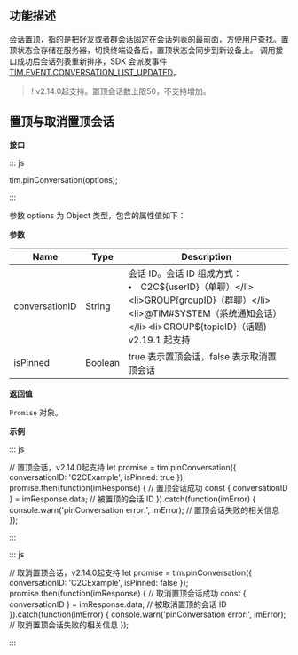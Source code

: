 ## 功能描述

会话置顶，指的是把好友或者群会话固定在会话列表的最前面，方便用户查找。置顶状态会存储在服务器，切换终端设备后，置顶状态会同步到新设备上。
调用接口成功后会话列表重新排序，SDK 会派发事件 [TIM.EVENT.CONVERSATION_LIST_UPDATED](https://web.sdk.qcloud.com/im/doc/zh-cn/module-EVENT.html#.CONVERSATION_LIST_UPDATED)。

>! v2.14.0起支持。置顶会话数上限50，不支持增加。

## 置顶与取消置顶会话

**接口**

<dx-codeblock>
:::  js

tim.pinConversation(options);

:::
</dx-codeblock>

参数 options 为 Object 类型，包含的属性值如下：

**参数**

| Name               | Type     | Description                                                  |
| ------------------ | -------- | ------------------------------------------------------------ |
| conversationID     | String | 会话 ID。会话 ID 组成方式：<br/><li>C2C${userID}（单聊）</li><li>GROUP{groupID}（群聊）</li><li>@TIM#SYSTEM（系统通知会话）</li><li>GROUP${topicID}（话题) v2.19.1 起支持</li> |
| isPinned           | Boolean | true 表示置顶会话，false 表示取消置顶会话 |

**返回值**

`Promise` 对象。

**示例**

<dx-codeblock>
:::  js

// 置顶会话，v2.14.0起支持
let promise = tim.pinConversation({ conversationID: 'C2CExample', isPinned: true });
promise.then(function(imResponse) {
  // 置顶会话成功
  const { conversationID } = imResponse.data; // 被置顶的会话 ID
}).catch(function(imError) {
  console.warn('pinConversation error:', imError); // 置顶会话失败的相关信息
});

:::
</dx-codeblock>

<dx-codeblock>
:::  js

// 取消置顶会话，v2.14.0起支持
let promise = tim.pinConversation({ conversationID: 'C2CExample', isPinned: false });
promise.then(function(imResponse) {
  // 取消置顶会话成功
  const { conversationID } = imResponse.data; // 被取消置顶的会话 ID
}).catch(function(imError) {
  console.warn('pinConversation error:', imError); // 取消置顶会话失败的相关信息
});

:::
</dx-codeblock>
